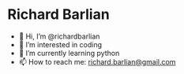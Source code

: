 # Richard Barlian
- 👋 Hi, I’m @richardbarlian
- 👀 I’m interested in coding
- 🐍 I’m currently learning python
- 📫 How to reach me: richard.barlian@gmail.com

<!---
richardbarlian/richardbarlian is a ✨ special ✨ repository because its `README.md` (this file) appears on your GitHub profile.
You can click the Preview link to take a look at your changes.
--->
